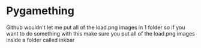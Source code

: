 # Pygamething

Github wouldn't let me put all of the load.png images in 1 folder so if you want to do something with this make sure you put all of the load.png images inside a folder called inkbar
